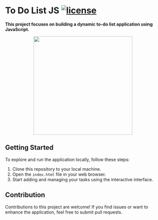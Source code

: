 # To Do List JS [![license](https://img.shields.io/badge/license-MIT-blue.svg)](https://github.com/yusufshakeel/dyCalendarJS) 
__This project focuses on building a dynamic to-do list application using JavaScript.__

<p align="center"> <img src="https://github.com/Batuhanbyr/toDoListJS/assets/95686987/589838ef-06bb-4baf-8d85-e4de5a0213b7" width="320" > </p>



## Getting Started

To explore and run the application locally, follow these steps:

1. Clone this repository to your local machine.
2. Open the `index.html` file in your web browser.
3. Start adding and managing your tasks using the interactive interface.

## Contribution

Contributions to this project are welcome! If you find issues or want to enhance the application, feel free to submit pull requests.
